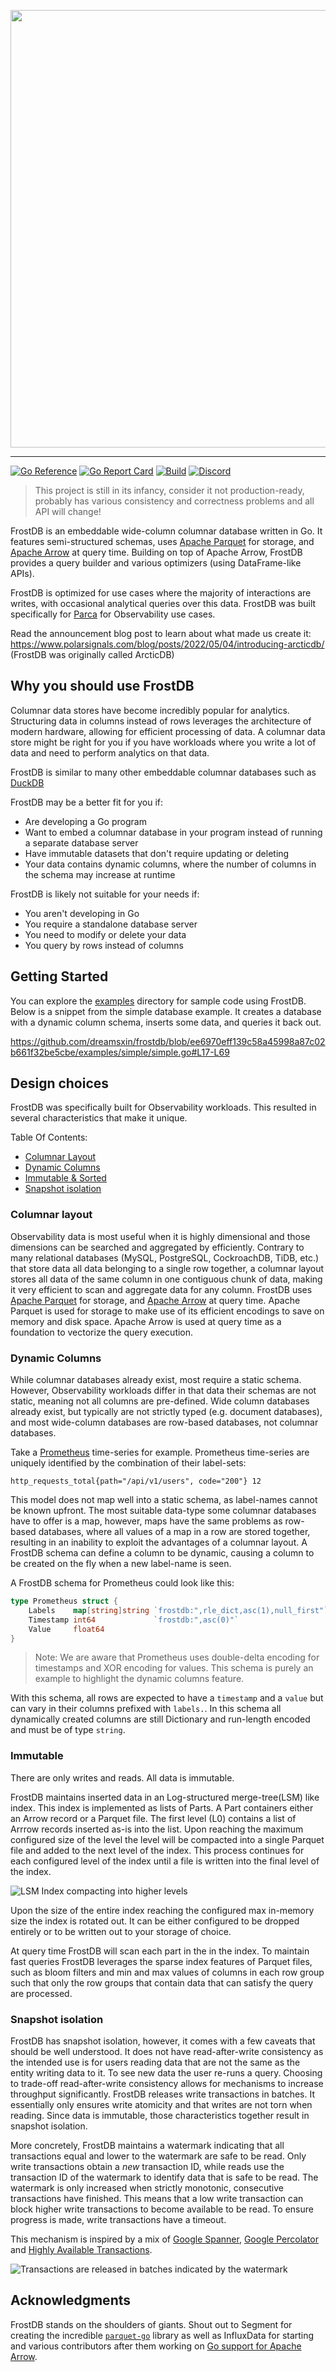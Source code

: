 <p align="center">
  <img width="700" src="https://user-images.githubusercontent.com/4546722/174077529-810726ff-a3c6-4ac4-b0f5-77f065124b09.png">
</p>


---

[![Go Reference](https://pkg.go.dev/badge/github.com/dreamsxin/frostdb.svg)](https://pkg.go.dev/github.com/dreamsxin/frostdb)
[![Go Report Card](https://goreportcard.com/badge/github.com/dreamsxin/frostdb)](https://goreportcard.com/report/github.com/dreamsxin/frostdb)
[![Build](https://github.com/dreamsxin/frostdb/actions/workflows/go.yml/badge.svg)](https://github.com/dreamsxin/frostdb/actions/workflows/go.yml)
[![Discord](https://img.shields.io/discord/813669360513056790?label=Discord)](https://discord.com/invite/ZgUpYgpzXy)

> This project is still in its infancy, consider it not production-ready, probably has various consistency and correctness problems and all API will change!

FrostDB is an embeddable wide-column columnar database written in Go. It features semi-structured schemas, uses [Apache Parquet](https://parquet.apache.org/) for storage, and [Apache Arrow](https://arrow.apache.org/) at query time. Building on top of Apache Arrow, FrostDB provides a query builder and various optimizers (using DataFrame-like APIs).

FrostDB is optimized for use cases where the majority of interactions are writes, with occasional analytical queries over this data. FrostDB was built specifically for [Parca](https://parca.dev/) for Observability use cases.

Read the announcement blog post to learn about what made us create it: https://www.polarsignals.com/blog/posts/2022/05/04/introducing-arcticdb/ (FrostDB was originally called ArcticDB)

## Why you should use FrostDB

Columnar data stores have become incredibly popular for analytics. Structuring data in columns instead of rows leverages the architecture of modern hardware, allowing for efficient processing of data.
A columnar data store might be right for you if you have workloads where you write a lot of data and need to perform analytics on that data.

FrostDB is similar to many other embeddable columnar databases such as [DuckDB](https://duckdb.org/)

FrostDB may be a better fit for you if:
- Are developing a Go program
- Want to embed a columnar database in your program instead of running a separate database server
- Have immutable datasets that don't require updating or deleting
- Your data contains dynamic columns, where the number of columns in the schema may increase at runtime

FrostDB is likely not suitable for your needs if:
- You aren't developing in Go
- You require a standalone database server
- You need to modify or delete your data
- You query by rows instead of columns

## Getting Started

You can explore the [examples](https://github.com/dreamsxin/frostdb/tree/main/examples) directory for sample code using FrostDB. Below is a snippet from the simple database example. It creates a database with a dynamic column schema, inserts some data, and queries it back out.

https://github.com/dreamsxin/frostdb/blob/ee6970eff139c58a45998a87c02b661f32be5cbe/examples/simple/simple.go#L17-L69


## Design choices

FrostDB was specifically built for Observability workloads. This resulted in several characteristics that make it unique.

Table Of Contents:

* [Columnar Layout](#columnar-layout)
* [Dynamic Columns](#dynamic-columns)
* [Immutable & Sorted](#immutable--sorted)
* [Snapshot isolation](#snapshot-isolation)

### Columnar layout

Observability data is most useful when it is highly dimensional and those dimensions can be searched and aggregated by efficiently. Contrary to many relational databases (MySQL, PostgreSQL, CockroachDB, TiDB, etc.) that store data all data belonging to a single row together, a columnar layout stores all data of the same column in one contiguous chunk of data, making it very efficient to scan and aggregate data for any column. FrostDB uses [Apache Parquet](https://parquet.apache.org/) for storage, and [Apache Arrow](https://arrow.apache.org/) at query time. Apache Parquet is used for storage to make use of its efficient encodings to save on memory and disk space. Apache Arrow is used at query time as a foundation to vectorize the query execution.

### Dynamic Columns

While columnar databases already exist, most require a static schema. However, Observability workloads differ in that data their schemas are not static, meaning not all columns are pre-defined. Wide column databases already exist, but typically are not strictly typed (e.g. document databases), and most wide-column databases are row-based databases, not columnar databases.

Take a [Prometheus](https://prometheus.io/) time-series for example. Prometheus time-series are uniquely identified by the combination of their label-sets:

```
http_requests_total{path="/api/v1/users", code="200"} 12
```

This model does not map well into a static schema, as label-names cannot be known upfront. The most suitable data-type some columnar databases have to offer is a map, however, maps have the same problems as row-based databases, where all values of a map in a row are stored together, resulting in an inability to exploit the advantages of a columnar layout. A FrostDB schema can define a column to be dynamic, causing a column to be created on the fly when a new label-name is seen.

A FrostDB schema for Prometheus could look like this:

```go
type Prometheus struct {
	Labels    map[string]string `frostdb:",rle_dict,asc(1),null_first"`
	Timestamp int64             `frostdb:",asc(0)"`
	Value     float64
}
```

> Note: We are aware that Prometheus uses double-delta encoding for timestamps and XOR encoding for values. This schema is purely an example to highlight the dynamic columns feature.

With this schema, all rows are expected to have a `timestamp` and a `value` but can vary in their columns prefixed with `labels.`. In this schema all dynamically created columns are still Dictionary and run-length encoded and must be of type `string`.

### Immutable

There are only writes and reads. All data is immutable. 

FrostDB maintains inserted data in an Log-structured merge-tree(LSM) like index. This index is implemented as lists of Parts. A Part containers either an Arrow record or a 
Parquet file. The first level (L0) contains a list of Arrrow records inserted as-is into the list. Upon reaching the maximum configured size of the level the level will be compacted
 into a single Parquet file and added to the next level of the index. This process continues for each configured level of the index until a file is written into the final level of the index.

![LSM Index compacting into higher levels](https://docs.google.com/drawings/d/e/2PACX-1vRckTzb-D57UaxDUSCQjyD4mZN_3_Cu032oA-2kLCu_owrYeaT4nrYCKBP1QYS8EMqv3bI3Kiudt_jV/pub?w=960&h=720)

Upon the size of the entire index reaching the configured max in-memory size the index is rotated out. It can be either configured to be dropped entirely or to be written out to 
your storage of choice.

At query time FrostDB will scan each part in the in the index. To maintain fast queries FrostDB leverages the sparse index features of Parquet files, such as bloom filters and min
and max values of columns in each row group such that only the row groups that contain data that can satisfy the query are processed.

### Snapshot isolation

FrostDB has snapshot isolation, however, it comes with a few caveats that should be well understood. It does not have read-after-write consistency as the intended use is for users reading data that are not the same as the entity writing data to it. To see new data the user re-runs a query. Choosing to trade-off read-after-write consistency allows for mechanisms to increase throughput significantly. FrostDB releases write transactions in batches. It essentially only ensures write atomicity and that writes are not torn when reading. Since data is immutable, those characteristics together result in snapshot isolation. 

More concretely, FrostDB maintains a watermark indicating that all transactions equal and lower to the watermark are safe to be read. Only write transactions obtain a _new_ transaction ID, while reads use the transaction ID of the watermark to identify data that is safe to be read. The watermark is only increased when strictly monotonic, consecutive transactions have finished. This means that a low write transaction can block higher write transactions to become available to be read. To ensure progress is made, write transactions have a timeout.

This mechanism is inspired by a mix of [Google Spanner](https://research.google/pubs/pub39966/), [Google Percolator](https://research.google/pubs/pub36726/) and [Highly Available Transactions](https://www.vldb.org/pvldb/vol7/p181-bailis.pdf).

![Transactions are released in batches indicated by the watermark](https://docs.google.com/drawings/d/1qmcMg9sXnDZix9eWSvOtWJD06yHsLpgho8M-DGF84bU/export/svg)

## Acknowledgments

FrostDB stands on the shoulders of giants. Shout out to Segment for creating the incredible [`parquet-go`](https://github.com/parquet-go/parquet-go) library as well as InfluxData for starting and various contributors after them working on [Go support for Apache Arrow](https://pkg.go.dev/github.com/apache/arrow/go/arrow).
